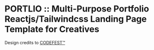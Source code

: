 # PORTLIO :: Multi-Purpose Portfolio Reactjs/Tailwindcss Landing Page Template for Creatives

Design credits to [CODEFEST™](https://www.codefest.co.uk/)